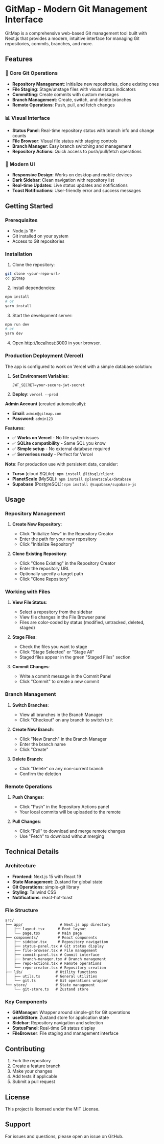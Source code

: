 # GitMap - Modern Git Management Interface

GitMap is a comprehensive web-based Git management tool built with Next.js that provides a modern, intuitive interface for managing Git repositories, commits, branches, and more.

## Features

### 🚀 Core Git Operations
- **Repository Management**: Initialize new repositories, clone existing ones
- **File Staging**: Stage/unstage files with visual status indicators
- **Committing**: Create commits with custom messages
- **Branch Management**: Create, switch, and delete branches
- **Remote Operations**: Push, pull, and fetch changes

### 📊 Visual Interface
- **Status Panel**: Real-time repository status with branch info and change counts
- **File Browser**: Visual file status with staging controls
- **Branch Manager**: Easy branch switching and management
- **Repository Actions**: Quick access to push/pull/fetch operations

### 🎨 Modern UI
- **Responsive Design**: Works on desktop and mobile devices
- **Dark Sidebar**: Clean navigation with repository list
- **Real-time Updates**: Live status updates and notifications
- **Toast Notifications**: User-friendly error and success messages

## Getting Started

### Prerequisites
- Node.js 18+ 
- Git installed on your system
- Access to Git repositories

### Installation

1. Clone the repository:
```bash
git clone <your-repo-url>
cd gitmap
```

2. Install dependencies:
```bash
npm install
# or
yarn install
```

3. Start the development server:
```bash
npm run dev
# or
yarn dev
```

4. Open [http://localhost:3000](http://localhost:3000) in your browser.

### Production Deployment (Vercel)

The app is configured to work on Vercel with a simple database solution:

1. **Set Environment Variables**:
   ```env
   JWT_SECRET=your-secure-jwt-secret
   ```
2. **Deploy**: `vercel --prod`

**Admin Account** (created automatically):
- **Email**: `admin@gitmap.com`
- **Password**: `admin123`

**Features**:
- ✅ **Works on Vercel** - No file system issues
- ✅ **SQLite compatibility** - Same SQL you know
- ✅ **Simple setup** - No external database required
- ✅ **Serverless ready** - Perfect for Vercel

**Note**: For production use with persistent data, consider:
- **Turso** (cloud SQLite): `npm install @libsql/client`
- **PlanetScale** (MySQL): `npm install @planetscale/database`
- **Supabase** (PostgreSQL): `npm install @supabase/supabase-js`

## Usage

### Repository Management

1. **Create New Repository**:
   - Click "Initialize New" in the Repository Creator
   - Enter the path for your new repository
   - Click "Initialize Repository"

2. **Clone Existing Repository**:
   - Click "Clone Existing" in the Repository Creator
   - Enter the repository URL
   - Optionally specify a target path
   - Click "Clone Repository"

### Working with Files

1. **View File Status**:
   - Select a repository from the sidebar
   - View file changes in the File Browser panel
   - Files are color-coded by status (modified, untracked, deleted, staged)

2. **Stage Files**:
   - Check the files you want to stage
   - Click "Stage Selected" or "Stage All"
   - Staged files appear in the green "Staged Files" section

3. **Commit Changes**:
   - Write a commit message in the Commit Panel
   - Click "Commit" to create a new commit

### Branch Management

1. **Switch Branches**:
   - View all branches in the Branch Manager
   - Click "Checkout" on any branch to switch to it

2. **Create New Branch**:
   - Click "New Branch" in the Branch Manager
   - Enter the branch name
   - Click "Create"

3. **Delete Branch**:
   - Click "Delete" on any non-current branch
   - Confirm the deletion

### Remote Operations

1. **Push Changes**:
   - Click "Push" in the Repository Actions panel
   - Your local commits will be uploaded to the remote

2. **Pull Changes**:
   - Click "Pull" to download and merge remote changes
   - Use "Fetch" to download without merging

## Technical Details

### Architecture
- **Frontend**: Next.js 15 with React 19
- **State Management**: Zustand for global state
- **Git Operations**: simple-git library
- **Styling**: Tailwind CSS
- **Notifications**: react-hot-toast

### File Structure
```
src/
├── app/                 # Next.js app directory
│   ├── layout.tsx      # Root layout
│   └── page.tsx        # Main page
├── components/         # React components
│   ├── sidebar.tsx     # Repository navigation
│   ├── status-panel.tsx # Git status display
│   ├── file-browser.tsx # File management
│   ├── commit-panel.tsx # Commit interface
│   ├── branch-manager.tsx # Branch management
│   ├── repo-actions.tsx # Remote operations
│   └── repo-creator.tsx # Repository creation
├── lib/               # Utility functions
│   ├── utils.ts       # General utilities
│   └── git.ts         # Git operations wrapper
└── store/             # State management
    └── git-store.ts   # Zustand store
```

### Key Components

- **GitManager**: Wrapper around simple-git for Git operations
- **useGitStore**: Zustand store for application state
- **Sidebar**: Repository navigation and selection
- **StatusPanel**: Real-time Git status display
- **FileBrowser**: File staging and management interface

## Contributing

1. Fork the repository
2. Create a feature branch
3. Make your changes
4. Add tests if applicable
5. Submit a pull request

## License

This project is licensed under the MIT License.

## Support

For issues and questions, please open an issue on GitHub.
